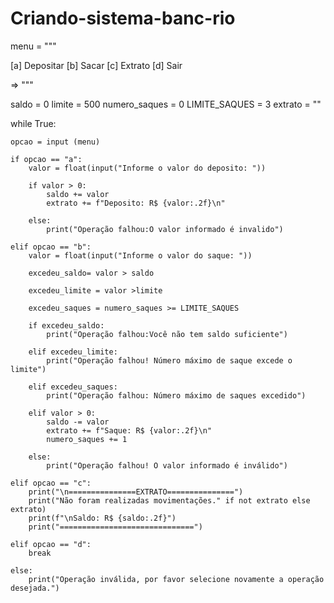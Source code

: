 # Criando-sistema-banc-rio
menu = """

[a] Depositar
[b] Sacar
[c] Extrato 
[d] Sair

=> """

saldo = 0
limite = 500
numero_saques = 0
LIMITE_SAQUES = 3
extrato = ""

while True:

    opcao = input (menu)

    if opcao == "a":
        valor = float(input("Informe o valor do deposito: "))

        if valor > 0:
            saldo += valor
            extrato += f"Deposito: R$ {valor:.2f}\n"

        else:
            print("Operação falhou:O valor informado é invalido")

    elif opcao == "b":
        valor = float(input("Informe o valor do saque: "))

        excedeu_saldo= valor > saldo

        excedeu_limite = valor >limite

        excedeu_saques = numero_saques >= LIMITE_SAQUES

        if excedeu_saldo:
            print("Operação falhou:Você não tem saldo suficiente")

        elif excedeu_limite:
            print("Operação falhou! Número máximo de saque excede o limite")

        elif excedeu_saques:
            print("Operação falhou: Número máximo de saques excedido")

        elif valor > 0:
            saldo -= valor
            extrato += f"Saque: R$ {valor:.2f}\n"
            numero_saques += 1

        else:
            print("Operação falhou! O valor informado é inválido")
    
    elif opcao == "c":
        print("\n===============EXTRATO===============")
        print("Não foram realizadas movimentações." if not extrato else extrato)
        print(f"\nSaldo: R$ {saldo:.2f}")
        print("==============================")      

    elif opcao == "d":
        break
        
    else:
        print("Operação inválida, por favor selecione novamente a operação desejada.")
